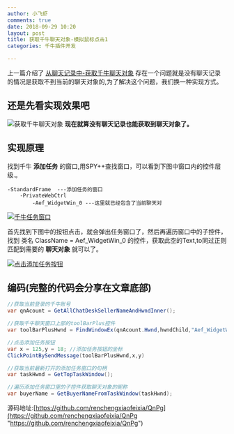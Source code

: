 ```yaml
---
author: 小飞虾
comments: true
date: 2018-09-29 10:20
layout: post
title: 获取千牛聊天对象-模拟鼠标点击1
categories: 千牛插件开发

---
```



上一篇介绍了 [从聊天记录中-获取千牛聊天对象](https://github.com/renchengxiaofeixia/QnPg/blob/master/%E8%8E%B7%E5%8F%96%E5%8D%83%E7%89%9B%E8%81%8A%E5%A4%A9%E5%AF%B9%E8%B1%A1(%E8%81%8A%E5%A4%A9%E8%AE%B0%E5%BD%95%E4%B8%AD%E8%8E%B7%E5%8F%96).md) 
存在一个问题就是没有聊天记录的情况是获取不到当前的聊天对象的,为了解决这个问题，我们换一种实现方式。


## 还是先看实现效果吧
![获取千牛聊天对象](http://7xpf2l.com1.z0.glb.clouddn.com/qianniugetguestnamemouseclick1.gif "获取千牛聊天对象")
**现在就算没有聊天记录也能获取到聊天对象了。**

## 实现原理
找到千牛 **添加任务** 的窗口,用SPY++查找窗口，可以看到下图中窗口内的控件层级.。

	-StandardFrame  ---添加任务的窗口
		-PrivateWebCtrl   
			-Aef_WidgetWin_0 ---这里就已经包含了当前聊天对

[![千牛任务窗口](http://7xpf2l.com1.z0.glb.clouddn.com/taskwinimage.png "千牛任务窗口")](http://7xpf2l.com1.z0.glb.clouddn.com/taskwinimage.png "千牛任务窗口")

首先找到下图中的按钮点击，就会弹出任务窗口了，然后再遍历窗口中的子控件，找到 类名 ClassName = Aef_WidgetWin_0 的控件，获取此空的Text,to同过正则匹配到需要的 **聊天对象** 就可以了。

[![点击添加任务按钮](http://7xpf2l.com1.z0.glb.clouddn.com/clicktaskbutton.png "点击添加任务按钮")](http://7xpf2l.com1.z0.glb.clouddn.com/clicktaskbutton.png "点击添加任务按钮")

## 编码(完整的代码会分享在文章底部)
```C#
//获取当前登录的千牛账号
var qnAcount = GetAllChatDeskSellerNameAndHwndInner();

//获取千牛聊天窗口上部的toolBarPlus控件
var toolBarPlusHwnd = FindWindowEx(qnAcount.Hwnd,hwndChild,"Aef_WidgetWin_0","");

//点击添加任务按钮
var x = 125,y = 18; //添加任务按钮的坐标
ClickPointBySendMessage(toolBarPlusHwnd,x,y)

//获取当前最新打开的添加任务窗口的句柄
var taskHwnd = GetTopTaskWindow();

//遍历添加任务窗口里的子控件获取聊天对象的昵称
var buyerName = GetBuyerNameFromTaskWindow(taskHwnd);

```

源码地址:[https://github.com/renchengxiaofeixia/QnPg](https://github.com/renchengxiaofeixia/QnPg "https://github.com/renchengxiaofeixia/QnPg")













